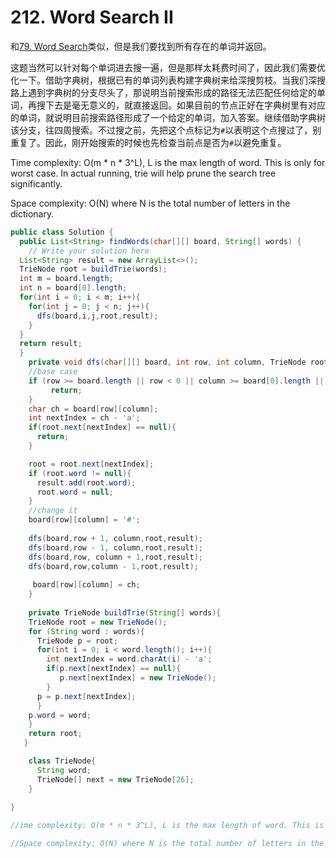# 212. Word Search II

和[79. Word Search](79-Word-Search.md)类似，但是我们要找到所有存在的单词并返回。

这题当然可以针对每个单词进去搜一遍，但是那样太耗费时间了，因此我们需要优化一下。借助字典树，根据已有的单词列表构建字典树来给深搜剪枝。当我们深搜路上遇到字典树的分支尽头了，那说明当前搜索形成的路径无法匹配任何给定的单词，再搜下去是毫无意义的，就直接返回。如果目前的节点正好在字典树里有对应的单词，就说明目前搜索路径形成了一个给定的单词，加入答案。继续借助字典树该分支，往四周搜索。不过搜之前，先把这个点标记为`#`以表明这个点搜过了，别重复了。因此，刚开始搜索的时候也先检查当前点是否为`#`以避免重复。

Time complexity: O(m * n * 3^L), L is the max length of word. This is only for worst case. In actual running, trie will help prune the search tree significantly.

Space complexity: O(N) where N is the total number of letters in the dictionary.

```java
public class Solution {
  public List<String> findWords(char[][] board, String[] words) {
    // Write your solution here
  List<String> result = new ArrayList<>();
  TrieNode root = buildTrie(words);
  int m = board.length;
  int n = board[0].length;
  for(int i = 0; i < m; i++){
    for(int j = 0; j < n; j++){
      dfs(board,i,j,root,result);
    }
  }
  return result;
  }
    private void dfs(char[][] board, int row, int column, TrieNode root, List<String> result ){
    //base case
    if (row >= board.length || row < 0 || column >= board[0].length || column < 0 || board[row][column] == '#'){
         return;
    }
    char ch = board[row][column];
    int nextIndex = ch - 'a';
    if(root.next[nextIndex] == null){
      return;
    }

    root = root.next[nextIndex];
    if (root.word != null){
      result.add(root.word);
      root.word = null;
    }
    //change it
    board[row][column] = '#';
    
    dfs(board,row + 1, column,root,result);
    dfs(board,row - 1, column,root,result);
    dfs(board,row, column + 1,root,result);
    dfs(board,row,column - 1,root,result);
    
     board[row][column] = ch;
    }
    
    private TrieNode buildTrie(String[] words){
    TrieNode root = new TrieNode();
    for (String word : words){
      TrieNode p = root;
      for(int i = 0; i < word.length(); i++){
        int nextIndex = word.charAt(i) - 'a';
        if(p.next[nextIndex] == null){
           p.next[nextIndex] = new TrieNode();
        }
      p = p.next[nextIndex];
      }
    p.word = word;
    }
    return root;
   }

    class TrieNode{
      String word;
      TrieNode[] next = new TrieNode[26];
    }
    
}

//ime complexity: O(m * n * 3^L), L is the max length of word. This is only for worst case. In actual running, trie will help prune the search tree significantly.

//Space complexity: O(N) where N is the total number of letters in the dictionary.
```